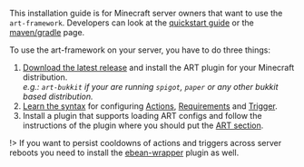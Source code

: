 This installation guide is for Minecraft server owners that want to use the `art-framework`. Developers can look at the [quickstart guide](/developer/) or the [maven/gradle](dev-setup.md) page.

To use the art-framework on your server, you have to do three things:

1. [Download the latest release](https://github.com/art-framework/art-core/releases/latest) and install the ART plugin for your Minecraft distribution.  
   *e.g.: `art-bukkit` if your are running `spigot`, `paper` or any other bukkit based distribution.*
2. [Learn the syntax](syntax.md) for configuring [Actions](actions.md), [Requirements](requirements.md) and [Trigger](trigger.md).
3. Install a plugin that supports loading ART configs and follow the instructions of the plugin where you should put the [ART section](#art-config-syntax).

!> If you want to persist cooldowns of actions and triggers across server reboots you need to install the [ebean-wrapper](https://github.com/silthus/ebean-wrapper) plugin as well.

